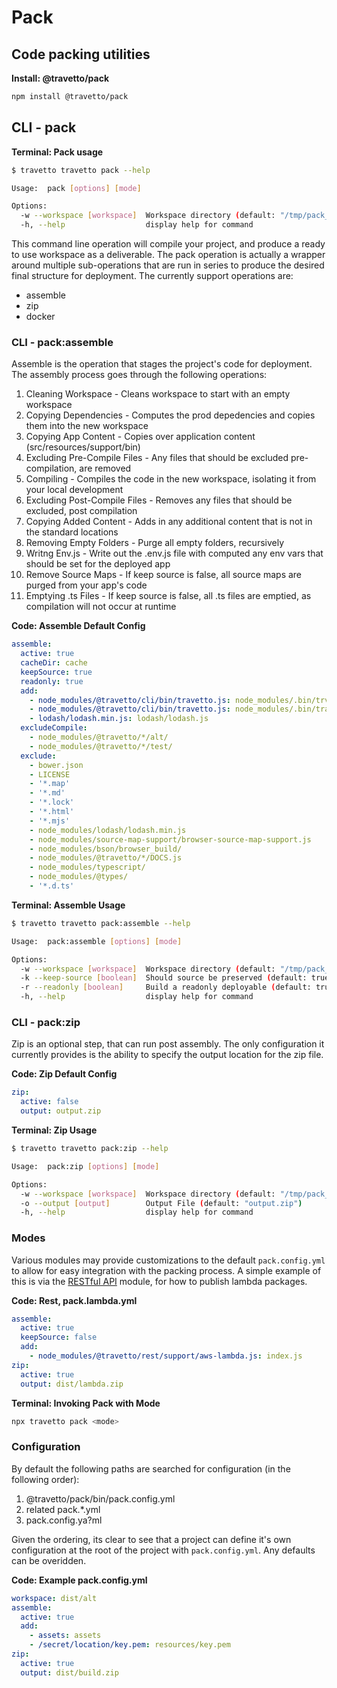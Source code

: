 <!-- This file was generated by the framweork and should not be modified directly -->
<!-- Please modify https://github.com/travetto/travetto/tree/master/module/pack/DOCS.js and execute "npm run docs" to rebuild -->
# Pack
## Code packing utilities

**Install: @travetto/pack**
```bash
npm install @travetto/pack
```

## CLI - pack 

**Terminal: Pack usage**
```bash
$ travetto travetto pack --help

Usage:  pack [options] [mode]

Options:
  -w --workspace [workspace]  Workspace directory (default: "/tmp/pack_travetto_pack")
  -h, --help                  display help for command
```

This command line operation will compile your project, and produce a ready to use workspace as a deliverable. The pack operation is actually a wrapper around multiple sub-operations that are run in series to produce the desired final structure for deployment.  The currently support operations are:

   
   *  assemble
   *  zip
   *  docker

### CLI - pack:assemble

Assemble is the operation that stages the project's code for deployment.  The assembly process goes through the following operations:

   
   1. Cleaning Workspace - Cleans workspace to start with an empty workspace
   1. Copying Dependencies - Computes the prod depedencies and copies them into the new workspace
   1. Copying App Content - Copies over application content (src/resources/support/bin)
   1. Excluding Pre-Compile Files - Any files that should be excluded pre-compilation, are removed
   1. Compiling - Compiles the code in the new workspace, isolating it from your local development
   1. Excluding Post-Compile Files - Removes any files that should be excluded, post compilation
   1. Copying Added Content - Adds in any additional content that is not in the standard locations
   1. Removing Empty Folders - Purge all empty folders, recursively
   1. Writng Env.js - Write out the .env.js file with computed any env vars that should be set for the deployed app
   1. Remove Source Maps - If keep source is false, all source maps are purged from your app's code
   1. Emptying .ts Files - If keep source is false, all .ts files are emptied, as compilation will not occur at runtime

**Code: Assemble Default Config**
```yaml
assemble:
  active: true
  cacheDir: cache
  keepSource: true
  readonly: true
  add:
    - node_modules/@travetto/cli/bin/travetto.js: node_modules/.bin/trv
    - node_modules/@travetto/cli/bin/travetto.js: node_modules/.bin/travetto
    - lodash/lodash.min.js: lodash/lodash.js
  excludeCompile:
    - node_modules/@travetto/*/alt/
    - node_modules/@travetto/*/test/
  exclude:
    - bower.json
    - LICENSE
    - '*.map'
    - '*.md'
    - '*.lock'
    - '*.html'
    - '*.mjs'
    - node_modules/lodash/lodash.min.js
    - node_modules/source-map-support/browser-source-map-support.js
    - node_modules/bson/browser_build/
    - node_modules/@travetto/*/DOCS.js
    - node_modules/typescript/
    - node_modules/@types/
    - '*.d.ts'
```

**Terminal: Assemble Usage**
```bash
$ travetto travetto pack:assemble --help

Usage:  pack:assemble [options] [mode]

Options:
  -w --workspace [workspace]  Workspace directory (default: "/tmp/pack_travetto_pack")
  -k --keep-source [boolean]  Should source be preserved (default: true)
  -r --readonly [boolean]     Build a readonly deployable (default: true)
  -h, --help                  display help for command
```

### CLI - pack:zip

Zip is an optional step, that can run post assembly.  The only configuration it currently provides is the ability to specify the output location for the zip file.

**Code: Zip Default Config**
```yaml
zip:
  active: false
  output: output.zip
```

**Terminal: Zip Usage**
```bash
$ travetto travetto pack:zip --help

Usage:  pack:zip [options] [mode]

Options:
  -w --workspace [workspace]  Workspace directory (default: "/tmp/pack_travetto_pack")
  -o --output [output]        Output File (default: "output.zip")
  -h, --help                  display help for command
```

### Modes
Various modules may provide customizations to the default `pack.config.yml` to allow for easy integration with the packing process.  A simple example of this is via the [RESTful API](https://github.com/travetto/travetto/tree/master/module/rest#readme "Declarative api for RESTful APIs with support for the dependency injection module.") module, for how to publish lambda packages.

**Code: Rest, pack.lambda.yml**
```yaml
assemble:
  active: true
  keepSource: false
  add:
    - node_modules/@travetto/rest/support/aws-lambda.js: index.js
zip:
  active: true
  output: dist/lambda.zip
```

**Terminal: Invoking Pack with Mode**
```bash
npx travetto pack <mode>
```

### Configuration
By default the following paths are searched for configuration (in the following order):

   
   1. @travetto/pack/bin/pack.config.yml
   1. <mode> related pack.*.yml
   1. pack.config.ya?ml

Given the ordering, its clear to see that a project can define it's own configuration at the root of the project with `pack.config.yml`. Any defaults can be overidden.

**Code: Example pack.config.yml**
```yaml
workspace: dist/alt
assemble:
  active: true
  add:
    - assets: assets
    - /secret/location/key.pem: resources/key.pem
zip:
  active: true
  output: dist/build.zip
```

